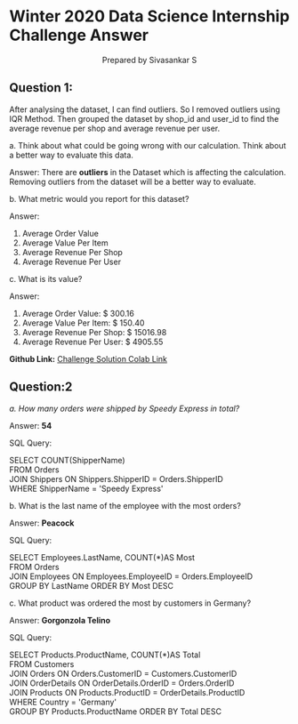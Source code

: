 # Winter 2020 Data Science Internship Challenge Answer

<div align="center"> Prepared by Sivasankar S </div>

## Question 1: 

After analysing the dataset, I can find outliers. So I removed outliers using IQR Method. Then grouped the dataset by shop_id and user_id to find the average revenue per shop and average revenue per user.

a. Think about what could be going wrong with our calculation. Think about a better way to evaluate this data. 

Answer: 
There are **outliers** in the Dataset which is affecting the calculation. Removing outliers from the dataset will be a better way to evaluate.
	

b. What metric would you report for this dataset?

Answer:



1. Average Order Value
2. Average Value Per Item
3. Average Revenue Per Shop
4. Average Revenue Per User

c. What is its value?

Answer:



1. Average Order Value: $ 300.16
2. Average Value Per Item: $ 150.40
3. Average Revenue Per Shop: $ 15016.98
4. Average Revenue Per User: $ 4905.55

**Github Link:** [Challenge Solution Colab Link](https://github.com/ss-shankar/intershipchallenge-shopify/blob/main/Data_Science_Intern_Challenge.ipynb)

## Question:2 

_a. How many orders were shipped by Speedy Express in total?_

Answer:
**54**
	

SQL Query:

SELECT COUNT(ShipperName)<br/>
FROM Orders<br/>
JOIN Shippers ON Shippers.ShipperID = Orders.ShipperID<br/>
WHERE ShipperName = 'Speedy Express'<br/>


b. What is the last name of the employee with the most orders?

Answer:
**Peacock**
	

SQL Query:

SELECT Employees.LastName, COUNT(*)AS Most<br/>
FROM Orders<br/>
JOIN Employees ON Employees.EmployeeID = Orders.EmployeeID<br/>
GROUP BY LastName ORDER BY Most DESC <br/>


c. What product was ordered the most by customers in Germany?

Answer: 
**Gorgonzola Telino**

SQL Query:

SELECT Products.ProductName, COUNT(*)AS Total<br/>
FROM Customers<br/>
JOIN Orders ON Orders.CustomerID = Customers.CustomerID <br/>
JOIN OrderDetails ON OrderDetails.OrderID = Orders.OrderID<br/>
JOIN Products ON Products.ProductID = OrderDetails.ProductID<br/>
WHERE Country = 'Germany'<br/>
GROUP BY Products.ProductName ORDER BY Total DESC<br/>
